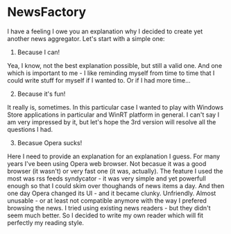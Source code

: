 NewsFactory
===========

I have a feeling I owe you an explanation why I decided to create yet another news aggregator. Let's start with a simple one:

1) Because I can!

Yea, I know, not the best explanation possible, but still a valid one. And one which is important to me - I like reminding myself from time to time that I could write stuff for myself if I wanted to. Or if I had more time...

2) Because it's fun!

It really is, sometimes. In this particular case I wanted to play with Windows Store applications in particular and WinRT platform in general. I can't say I am very impressed by it, but let's hope the 3rd version will resolve all the questions I had.

3) Becasue Opera sucks!

Here I need to provide an explanation for an explanation I guess. For many years I've been using Opera web browser. Not becasue it was a good browser (it wasn't) or very fast one (it was, actually). The feature I used the most was rss feeds syndycator - it was very simple and yet powerfull enough so that I could skim over thoughands of news items a day. And then one day Opera changed its UI - and it became clunky. Unfriendly. Almost unusable - or at least not compatible anymore with the way I prefered browsing the news. I tried using existing news readers - but they didn't seem much better. So I decided to write my own reader which will fit perfectly my reading style. 
